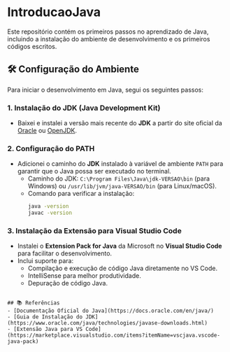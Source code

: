 # IntroducaoJava

Este repositório contém os primeiros passos no aprendizado de Java, incluindo a instalação do ambiente de desenvolvimento e os primeiros códigos escritos.

## 🛠️ Configuração do Ambiente

Para iniciar o desenvolvimento em Java, segui os seguintes passos:

### 1. Instalação do JDK (Java Development Kit)
- Baixei e instalei a versão mais recente do **JDK** a partir do site oficial da [Oracle](https://www.oracle.com/java/technologies/javase-jdk11-downloads.html) ou [OpenJDK](https://openjdk.org/).

### 2. Configuração do PATH
- Adicionei o caminho do **JDK** instalado à variável de ambiente `PATH` para garantir que o Java possa ser executado no terminal.
  - Caminho do JDK: `C:\Program Files\Java\jdk-VERSAO\bin` (para Windows) ou `/usr/lib/jvm/java-VERSAO/bin` (para Linux/macOS).
  - Comando para verificar a instalação:
    ```sh
    java -version
    javac -version
    ```

### 3. Instalação da Extensão para Visual Studio Code
- Instalei o **Extension Pack for Java** da Microsoft no **Visual Studio Code** para facilitar o desenvolvimento.
- Inclui suporte para:
  - Compilação e execução de código Java diretamente no VS Code.
  - IntelliSense para melhor produtividade.
  - Depuração de código Java.
```

## 📚 Referências
- [Documentação Oficial do Java](https://docs.oracle.com/en/java/)
- [Guia de Instalação do JDK](https://www.oracle.com/java/technologies/javase-downloads.html)
- [Extensão Java para VS Code](https://marketplace.visualstudio.com/items?itemName=vscjava.vscode-java-pack)

